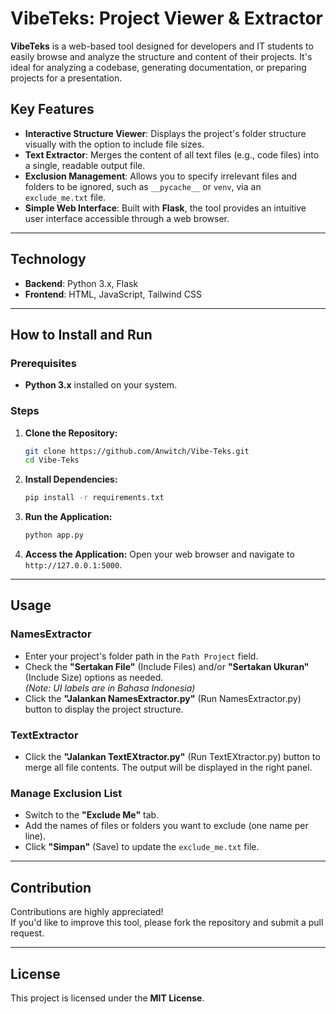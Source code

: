 # VibeTeks: Project Viewer & Extractor
**VibeTeks** is a web-based tool designed for developers and IT students to easily browse and analyze the structure and content of their projects. It's ideal for analyzing a codebase, generating documentation, or preparing projects for a presentation.

## Key Features
- **Interactive Structure Viewer**: Displays the project's folder structure visually with the option to include file sizes.
- **Text Extractor**: Merges the content of all text files (e.g., code files) into a single, readable output file.
- **Exclusion Management**: Allows you to specify irrelevant files and folders to be ignored, such as `__pycache__` or `venv`, via an `exclude_me.txt` file.
- **Simple Web Interface**: Built with **Flask**, the tool provides an intuitive user interface accessible through a web browser.

---

## Technology
- **Backend**: Python 3.x, Flask 
- **Frontend**: HTML, JavaScript, Tailwind CSS 

---

## How to Install and Run

### Prerequisites
- **Python 3.x** installed on your system.

### Steps
1.  **Clone the Repository:**
    ```bash
    git clone https://github.com/Anwitch/Vibe-Teks.git
    cd Vibe-Teks
    ```

2.  **Install Dependencies:**
    ```bash
    pip install -r requirements.txt
    ```

3.  **Run the Application:**
    ```bash
    python app.py
    ```

4.  **Access the Application:**
    Open your web browser and navigate to `http://127.0.0.1:5000`.

---

## Usage
### NamesExtractor
- Enter your project's folder path in the `Path Project` field.
- Check the **"Sertakan File"** (Include Files) and/or **"Sertakan Ukuran"** (Include Size) options as needed.  
  *(Note: UI labels are in Bahasa Indonesia)*
- Click the **"Jalankan NamesExtractor.py"** (Run NamesExtractor.py) button to display the project structure.

### TextExtractor
- Click the **"Jalankan TextEXtractor.py"** (Run TextEXtractor.py) button to merge all file contents. The output will be displayed in the right panel.

### Manage Exclusion List
- Switch to the **"Exclude Me"** tab.
- Add the names of files or folders you want to exclude (one name per line).
- Click **"Simpan"** (Save) to update the `exclude_me.txt` file.

---

## Contribution
Contributions are highly appreciated!  
If you'd like to improve this tool, please fork the repository and submit a pull request.

---

## License
This project is licensed under the **MIT License**.